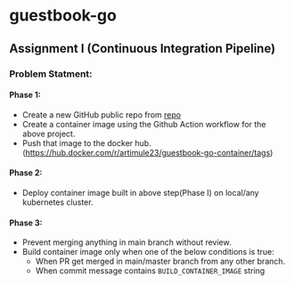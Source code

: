 # guestbook-go

## Assignment I (Continuous Integration Pipeline)
### Problem Statment:
#### Phase 1:
- Create a new GitHub public repo from [repo](https://github.com/kubernetes/examples/tree/master/guestbook-go)
- Create a container image using the Github Action workflow for the above project.
- Push that image to the docker hub.(https://hub.docker.com/r/artimule23/guestbook-go-container/tags)
  
#### Phase 2:
- Deploy container image built in above step(Phase I) on local/any kubernetes cluster.

#### Phase 3:
- Prevent merging anything in main branch without review.
- Build container image only when one of the below conditions is true:
    - When PR get merged in main/master branch from any other branch.
    - When commit message contains `BUILD_CONTAINER_IMAGE` string
